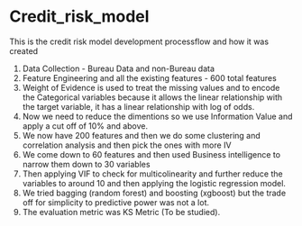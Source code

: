 # Credit_risk_model
This is the credit risk model development processflow and how it was created

1. Data Collection - Bureau Data and non-Bureau data
2. Feature Engineering and all the existing features - 600 total features
3. Weight of Evidence is used to treat the missing values and to encode the Categorical variables because it allows the linear relationship with the target variable, it has a linear relationship with log of odds.
4. Now we need to reduce the dimentions so we use Information Value and apply a cut off of 10% and above.
5. We now have 200 features and then we do some clustering and correlation analysis and then pick the ones with more IV
6. We come down to 60 features and then used Business intelligence to narrow them down to 30 variables
7. Then applying VIF to check for multicolinearity and further reduce the variables to around 10 and then applying the logistic regression model.
8. We tried bagging (random forest) and boosting (xgboost) but the trade off for simplicity to predictive power was not a lot.
9. The evaluation metric was KS Metric (To be studied).

